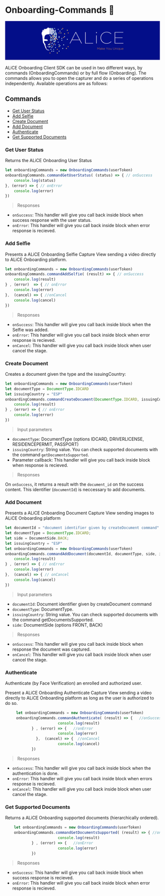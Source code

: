 # Onboarding-Commands :wrench:

<img src="https://github.com/alice-biometrics/custom-emojis/blob/master/images/alice_header.png" width=auto>

ALiCE Onboarding Client SDK can be used in two different ways, by commands (OnboardingCommands) or by full flow (Onboarding).
The commands allows you to open the capturer and do a series of operations independently. Available operations are as follows:

## Commands
- [Get User Status](#get-user-status)
- [Add Selfie](#add-selfie)
- [Create Document](#create-document)
- [Add Document](#add-document)
- [Authenticate](#authenticate)
- [Get Supported Documents](#get-supported-documents)


### Get User Status

Returns the ALiCE Onboarding User Status

```js
let onboardingCommands = new OnboardingCommands(userToken)
onboardingCommands.commandGetUserStatus( (status) => { // onSuccess
	console.log(status)
}, (error) => { // onError
	console.log(error)
})
```

> Responses

- `onSuccess`: This handler will give you call back inside block when success response with the user status.
- `onError`: This handler will give you call back inside block when error response is recieved.

### Add Selfie

Presents a ALiCE Onboarding Selfie Capture View sending a video directly to ALiCE Onboarding platform.

```js
let onboardingCommands = new OnboardingCommands(userToken)
onboardingCommands.commandAddSelfie( (result) => { // onSuccess
	console.log(result)
} , (error)  => { // onError
	console.log(error)
},  (cancel) => { //onCancel
	console.log(cancel)
})
```   

> Responses

- `onSuccess`: This handler will give you call back inside block when the Selfie was added.
- `onError`: This handler will give you call back inside block when error response is recieved.
- `onCancel`: This handler will give you call back inside block when user cancel the stage.

### Create Document

Creates a document given the type and the issuingCountry:



```js
let onboardingCommands = new OnboardingCommands(userToken)
let documentType = DocumentType.IDCARD
let issuingCountry = "ESP"
onboardingCommands.commandCreateDocument(DocumentType.IDCARD, issuingCountry, (result) => {  //onSuccess
	console.log(result)
} , (error) => { // onError
	console.log(error)
})
```    

> Input parameters

- `documentType`: DocumentType (options IDCARD, DRIVERLICENSE, RESIDENCEPERMIT, PASSPORT)
- `issuingCountry`: String value. You can check supported documents with the command `getDocumentsSupported`.
- Parameter callback: This handler will give you call back inside block when response is recieved.

> Responses

 On `onSuccess`, it returns a result with the `document_id` on the success content. This identifier (`documentId`) is neccessary to add documents.


### Add Document

Presents a ALiCE Onboarding Document Capture View sending images to ALiCE Onboarding platform

```js
let documentId = "document identifier given by createDocument command"
let documentType = DocumentType.IDCARD;
let side = DocumentSide.BACK;
let issuingCountry = "ESP"
let onboardingCommands = new OnboardingCommands(userToken)
onboardingCommands.commandAddDocument(documentId, documentType, side, issuingCountry, (result) => { // onSuccess
	console.log(result)
} , (error) => { // onError
	console.log(error)
},  (cancel) => { // onCancel
	console.log(cancel)
})
``` 

> Input parameters

- `documentId`: Document identifier given by createDocument command
- `documentType`: DocumentType.
- `issuingCountry`: String value. You can check supported documents with the command getDocumentsSupported.
- `side`: DocumentSide (options FRONT, BACK)

> Responses

- `onSuccess`: This handler will give you call back inside block when response the document was captured.
- `onCancel`: This handler will give you call back inside block when user cancel the stage.

### Authenticate

Authenticate (by Face Verification) an enrolled and authorized user. 

Present a ALiCE Onboarding Authenticate Capture View sending a video directly to ALiCE Onboarding platform as long as the user is authorized to do so.

```js
     let onboardingCommands = new OnboardingCommands(userToken)
     onboardingCommands.commandAuthenticate( (result) => {   //onSuccess
            			console.log(result)
            } , (error) => {   //onError
            			console.log(error)
     	      },  (cancel) => {  //onCancel
            			console.log(cancel)
            })
``` 

> Responses

- `onSuccess`: This handler will give you call back inside block when the authentication is done.
- `onError`: This handler will give you call back inside block when errors response is recieved.
- `onCancel`: This handler will give you call back inside block when user cancel the stage.


### Get Supported Documents

Returns a ALiCE Onboarding supported documents (hierarchically ordered).

```js
    let onboardingCommands = new OnboardingCommands(userToken)
    onboardingCommands.commandGetDocumentsSupported( (result) => { //onSuccess
            			console.log(result)
            } , (error) => {   //onError
            			console.log(error)
            })
``` 

> Responses

- `onSuccess`: This handler will give you call back inside block when success response is recieved.
- `onError`: This handler will give you call back inside block when error response is recieved.
